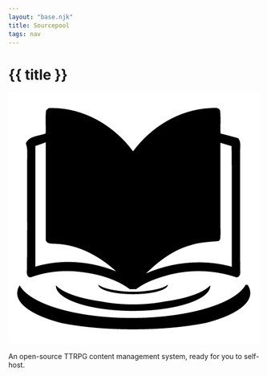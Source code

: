 ```yaml
---
layout: "base.njk"
title: Sourcepool
tags: nav
---
```


<div class="landing">
<h1>{{ title }}</h1>
<img src="/assets/images/Sourcepool-Black-Logo.png" />
<p>An open-source TTRPG content management system, ready for you to self-host.</p>
</div>
